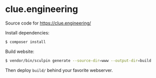 # clue.engineering

Source code for https://clue.engineering/

Install dependencies:

```bash
$ composer install
```

Build website:

```bash
$ vendor/bin/sculpin generate --source-dir=www --output-dir=build
```

Then deploy `build/` behind your favorite webserver.
